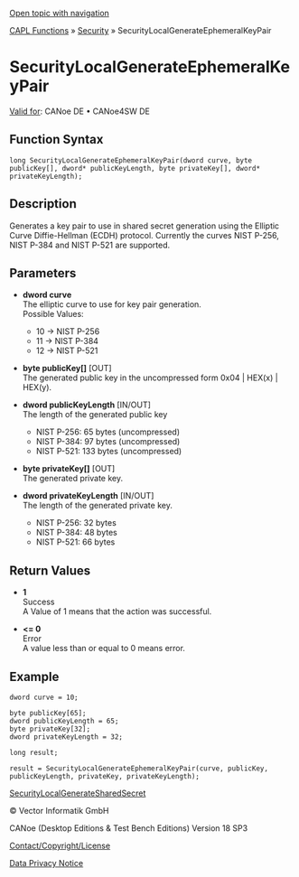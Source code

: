 [Open topic with navigation](../../../../../CANoeDEFamily.htm#Topics/CAPLFunctions/Security/Functions/CAPLfunctionSecurityLocalGenerateEphemeralKeyPair.md)

[CAPL Functions](../../CAPLfunctions.md) » [Security](../CAPLFunctionsSecurityOverview.md) » SecurityLocalGenerateEphemeralKeyPair

# SecurityLocalGenerateEphemeralKeyPair

[Valid for](../../../Shared/FeatureAvailability.md):  CANoe DE • CANoe4SW DE

## Function Syntax

```plaintext
long SecurityLocalGenerateEphemeralKeyPair(dword curve, byte publicKey[], dword* publicKeyLength, byte privateKey[], dword* privateKeyLength);
```

## Description

Generates a key pair to use in shared secret generation using the Elliptic Curve Diffie-Hellman (ECDH) protocol. Currently the curves NIST P-256, NIST P-384 and NIST P-521 are supported.

## Parameters

- **dword curve**  
  The elliptic curve to use for key pair generation.  
  Possible Values:
  - 10 → NIST P-256
  - 11 → NIST P-384
  - 12 → NIST P-521

- **byte publicKey[]** [OUT]  
  The generated public key in the uncompressed form 0x04 | HEX(x) | HEX(y).

- **dword publicKeyLength** [IN/OUT]  
  The length of the generated public key
  - NIST P-256: 65 bytes (uncompressed)
  - NIST P-384: 97 bytes (uncompressed)
  - NIST P-521: 133 bytes (uncompressed)

- **byte privateKey[]** [OUT]  
  The generated private key.

- **dword privateKeyLength** [IN/OUT]  
  The length of the generated private key.
  - NIST P-256: 32 bytes
  - NIST P-384: 48 bytes
  - NIST P-521: 66 bytes

## Return Values

- **1**  
  Success  
  A Value of 1 means that the action was successful.

- **<= 0**  
  Error  
  A value less than or equal to 0 means error.

## Example

```plaintext
dword curve = 10;

byte publicKey[65];
dword publicKeyLength = 65;
byte privateKey[32];
dword privateKeyLength = 32;

long result;

result = SecurityLocalGenerateEphemeralKeyPair(curve, publicKey, publicKeyLength, privateKey, privateKeyLength);
```

[SecurityLocalGenerateSharedSecret](CAPLfunctionSecurityLocalGenerateSharedSecret.md)

© Vector Informatik GmbH

CANoe (Desktop Editions & Test Bench Editions) Version 18 SP3

[Contact/Copyright/License](../../../Shared/ContactCopyrightLicense.md)

[Data Privacy Notice](https://www.vector.com/int/en/company/get-info/privacy-policy/)